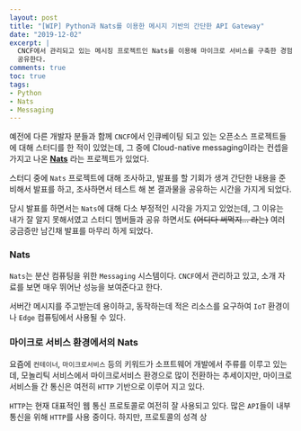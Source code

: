 ```yaml
---
layout: post
title: "[WIP] Python과 Nats를 이용한 메시지 기반의 간단한 API Gateway"
date: "2019-12-02"
excerpt: |
  CNCF에서 관리되고 있는 메시징 프로젝트인 Nats를 이용해 마이크로 서비스를 구축한 경험을
  공유한다.
comments: true
toc: true
tags:
- Python
- Nats
- Messaging
---
```


예전에 다른 개발자 분들과 함께 `CNCF`에서 인큐베이팅 되고 있는 오픈소스 프로젝트들에 대해
스터디를 한 적이 있었는데, 그 중에 Cloud-native messaging이라는 컨셉을 가지고 나온
**[Nats](https://nats.io/)** 라는 프로젝트가 있었다.

스터디 중에 `Nats` 프로젝트에 대해 조사하고, 발표를 할 기회가 생겨 간단한 내용을 준비해서 발표를
하고, 조사하면서 테스트 해 본 결과물을 공유하는 시간을 가지게 되었다.

당시 발표를 하면서는 `Nats`에 대해 다소 부정적인 시각을 가지고 있었는데, 그 이유는 내가 잘 알지
못해서였고 스터디 멤버들과 공유 하면서도 ~~(어디다 써먹지... 라는)~~ 여러 궁금증만 남긴채 발표를
마무리 하게 되었다.

### Nats

`Nats`는 분산 컴퓨팅을 위한 `Messaging` 시스템이다. `CNCF`에서 관리하고 있고, 소개 자료를
보면 매우 뛰어난 성능을 보여준다고 한다.

서버간 메시지를 주고받는데 용이하고, 동작하는데 적은 리소스를 요구하여 `IoT` 환경이나 `Edge`
컴퓨팅에서 사용될 수 있다.

### 마이크로 서비스 환경에서의 Nats

요즘에 `컨테이너`, `마이크로서비스` 등의 키워드가 소프트웨어 개발에서 주류를 이루고 있는데,
모놀리틱 서비스에서 마이크로서비스 환경으로 많이 전환하는 추세이지만, 마이크로 서비스들 간 통신은
여전히 `HTTP` 기반으로 이루어 지고 있다.

`HTTP`는 현재 대표적인 웹 통신 프로토콜로 여전히 잘 사용되고 있다. 많은 `API`들이 내부 통신을 위해
`HTTP`를 사용 중이다. 하지만, 프로토콜의 성격 상
